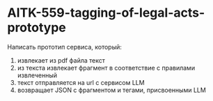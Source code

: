 # AITK-559-tagging-of-legal-acts-prototype
Написать прототип сервиса, который:  
1. извлекает из pdf файла текст
2. из текста извлекает фрагмент в соответствие с правилами извлеченный
3. текст отправляется на url с сервисом LLM
4. возвращает JSON с фрагментом и тегами, присвоенными LLM
